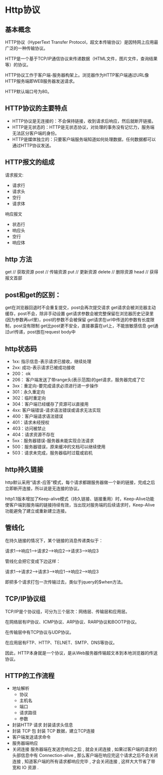 # Http协议

## 基本概念

HTTP协议（HyperText Transfer Protocol，超文本传输协议）是因特网上应用最广泛的一种传输协议。 

HTTP是一个基于TCP/IP通信协议来传递数据（HTML文件，图片文件，查询结果等）的协议。

HTTP协议工作于客户端-服务器构架上。浏览器作为HTTP客户端通过URL像HTTP服务端即WEB服务器发送请求。 

HTTP默认端口号为80。

## HTTP协议的主要特点

* HTTP协议是无连接的：不会保持链接，收到请求后响应，然后就断开链接。
* HTTP是无状态的：HTTP是无状态协议，对处理的事务没有记忆力，服务端无法区分客户端的身份。
* HTTP是媒体独立的：只要客户端服务端知道如何处理数据，任何数据都可以通过HTTP协议发送。

## HTTP报文的组成
请求报文: 
- 请求行 
- 请求头 
- 空行 
- 请求体

响应报文 
- 状态行 
- 响应头 
- 空行 
- 响应体

## http 方法
get // 获取资源
post // 传输资源
put // 更新资源
delete // 删除资源
head // 获得报文首部

## post和get的区别：

get在浏览器回退时不会重复提交，post会再次提交请求
get请求会被浏览器主动缓存，post不会，除非手动设置
get请求参数会被完整保留在浏览器历史记录里(因为参数再url里)，post的参数不会被保留
get请求在url中传送的参数有长度限制，post没有限制
get比post更不安全，直接暴露在url上，不能放敏感信息
get通过url传递，post放在request body中

## http状态码

* 1xx: 指示信息-表示请求已接收，继续处理
* 2xx: 成功-表示请求已被成功接收
* 200： ok
* 206： 客户端发送了带range头(表示范围)的get请求，服务器完成了它
* 3xx：重定向-要完成请求必须进行进一步操作
* 301：永久重定向
* 302：临时重定向
* 304：客户端已经缓存了资源可以直接用
* 4xx: 客户端错误-请求语法错误或请求无法实现
* 400：客户端请求语法错误
* 401：请求未经授权
* 403：访问被禁止
* 404：请求资源不存在
* 5xx：服务器错误-服务器未能实现合法请求
* 500：服务器错误，原来缓冲的文档可以继续使用
* 503：请求未完成，服务器临时过载或宕机

## http持久链接

http默认采用“请求-应答”模式，每个请求都跟服务器做一个新的链接，完成之后立即断开连接，所以说是无连接的协议。

http1.1版本增加了Keep-alive模式（持久链接、链接重用）时，Keep-Alive功能使客户端到服务端的链接持续有效，当出现对服务端的后续请求时，Keep-Alive功能避免了建立或重新建立连接。

## 管线化

在持久链接的情况下，某个链接的消息传递类似于：

请求1–>响应1–>请求2–>响应2–>请求3–>响应3

管线化会把它变成下边这样：

请求1–>请求2–>请求3–>响应1–>响应2–>响应3

即把多个请求打包一次传输过去，类似于jquery的$when方法。

## TCP/IP协议组

TCP/IP是个协议组，可分为三个层次：网络层、传输层和应用层。

在网络层有IP协议、ICMP协议、ARP协议、RARP协议和BOOTP协议。

在传输层中有TCP协议与UDP协议。

在应用层有FTP、HTTP、TELNET、SMTP、DNS等协议。

因此，HTTP本身就是一个协议，是从Web服务器传输超文本到本地浏览器的传送协议。 

## HTTP的工作流程

* 地址解析
    * 协议
    * 主机名
    * 端口
    * 请求路径
    * 参数
* 封装HTTP 请求
    封装请求头信息
* 封装 TCP 包
    封装 TCP 数据，建立TCP连接
* 客户端发送请求命令
* 服务器端响应
* 关闭连接
    服务器端在发送完响应之后 , 就会关闭连接 , 如果过客户端的请求的头部信息中有 Connection-alive , 那么客户端在响应完这个请求之后不会关闭连接 , 知道客户端的所有请求都响应完毕 , 才会关闭连接 , 这样大大节省了带宽和 IO 资源 .
    
    